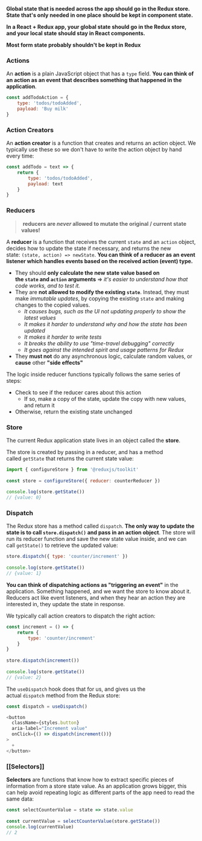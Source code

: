 **Global state that is needed across the app should go in the Redux store. State that's only needed in one place should be kept in component state.**

**In a React + Redux app, your global state should go in the Redux store, and your local state should stay in React components.**

**Most form state probably shouldn't be kept in Redux**
### Actions

An **action** is a plain JavaScript object that has a `type` field. **You can think of an action as an event that describes something that happened in the application**.

```js
const addTodoAction = {  
	type: 'todos/todoAdded',  
	payload: 'Buy milk'  
}
```

### Action Creators

An **action creator** is a function that creates and returns an action object. We typically use these so we don't have to write the action object by hand every time:

```js
const addTodo = text => {  
	return {  
		type: 'todos/todoAdded',  
		payload: text  
	}  
}
```

### Reducers

>  **reducers are _never_ allowed to mutate the original / current state values!**

A **reducer** is a function that receives the current `state` and an `action` object, decides how to update the state if necessary, and returns the new state: `(state, action) => newState`. **You can think of a reducer as an event listener which handles events based on the received action (event) type.**

- They should **only calculate the new state value based on the `state` and `action` arguments** => *it's easier to understand how that code works, and to test it.*
- They are **not allowed to modify the existing `state`**. Instead, they must make _immutable updates_, by copying the existing `state` and making changes to the copied values.
	- *It causes bugs, such as the UI not updating properly to show the latest values*
	- *It makes it harder to understand why and how the state has been updated*
	- *It makes it harder to write tests*
	- *It breaks the ability to use "time-travel debugging" correctly*
	- *It goes against the intended spirit and usage patterns for Redux*
- They **must not** do any asynchronous logic, calculate random values, or **cause** other **"side effects"**

The logic inside reducer functions typically follows the same series of steps:
- Check to see if the reducer cares about this action
    - If so, make a copy of the state, update the copy with new values, and return it
- Otherwise, return the existing state unchanged

### Store

The current Redux application state lives in an object called the **store**.

The store is created by passing in a reducer, and has a method called `getState` that returns the current state value:

```js
import { configureStore } from '@reduxjs/toolkit'  
  
const store = configureStore({ reducer: counterReducer })  
  
console.log(store.getState())  
// {value: 0}
```

### Dispatch

The Redux store has a method called `dispatch`. **The only way to update the state is to call `store.dispatch()` and pass in an action object**. The store will run its reducer function and save the new state value inside, and we can call `getState()` to retrieve the updated value:

```js
store.dispatch({ type: 'counter/increment' })  
  
console.log(store.getState())  
// {value: 1}
```

**You can think of dispatching actions as "triggering an event"** in the application. Something happened, and we want the store to know about it. Reducers act like event listeners, and when they hear an action they are interested in, they update the state in response.

We typically call action creators to dispatch the right action:

```js
const increment = () => {  
	return {  
		type: 'counter/increment'  
	}  
}  
  
store.dispatch(increment())  
  
console.log(store.getState())  
// {value: 2}
```

The `useDispatch` hook does that for us, and gives us the actual `dispatch` method from the Redux store:

```js
const dispatch = useDispatch()

<button
  className={styles.button}
  aria-label="Increment value"
  onClick={() => dispatch(increment())}
>
  +
</button>
```

### [[Selectors]]

**Selectors** are functions that know how to extract specific pieces of information from a store state value. As an application grows bigger, this can help avoid repeating logic as different parts of the app need to read the same data:

```js
const selectCounterValue = state => state.value  
  
const currentValue = selectCounterValue(store.getState())  
console.log(currentValue)  
// 2
```


